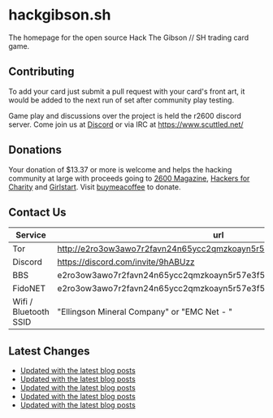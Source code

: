 # hackgibson.sh
The homepage for the open source Hack The Gibson // SH trading card game.


## Contributing

To add your card just submit a pull request with your card's front art, it would be added to the next run of set after community play testing.

Game play and discussions over the project is held the r2600 discord server. Come join us at [Discord](https://discord.com/invite/9hABUzz) or via IRC at https://www.scuttled.net/


## Donations

Your donation of $13.37 or more is welcome and helps the hacking community at large with proceeds going to [2600 Magazine](https://2600.com/), [Hackers for Charity](https://hackersforcharity.org) and [Girlstart](https://girlstart.org).  Visit [buymeacoffee](https://www.buymeacoffee.com/hackgibson.sh) to donate.


## Contact Us

Service | url
-|-
Tor | http://e2ro3ow3awo7r2favn24n65ycc2qmzkoayn5r57e3f56nvjwdcgg32ad.onion
Discord | https://discord.com/invite/9hABUzz
BBS | e2ro3ow3awo7r2favn24n65ycc2qmzkoayn5r57e3f56nvjwdcgg32ad.onion:23
FidoNET | e2ro3ow3awo7r2favn24n65ycc2qmzkoayn5r57e3f56nvjwdcgg32ad.onion:24554
Wifi / Bluetooth SSID | "Ellingson Mineral Company" or "EMC Net - <fidonet address>"

## Latest Changes
<!-- BLOG-POST-LIST:START -->
- [Updated with the latest blog posts](https://github.com/DFW2600/hackgibson.sh/commit/0981d33fd52a6028431987762c41d0f39b88bd22)
- [Updated with the latest blog posts](https://github.com/DFW2600/hackgibson.sh/commit/b3e8e1c4896f0cd8f13c39a419dfa1f8f5c84b69)
- [Updated with the latest blog posts](https://github.com/DFW2600/hackgibson.sh/commit/ed5743689680025af24a0cbb9453368285772ff3)
- [Updated with the latest blog posts](https://github.com/DFW2600/hackgibson.sh/commit/f4a0700473800c4553b97925054c009c3bf1eef0)
- [Updated with the latest blog posts](https://github.com/DFW2600/hackgibson.sh/commit/158aea7f841de5db261a5c380b958af5bfd01c8a)
<!-- BLOG-POST-LIST:END -->
